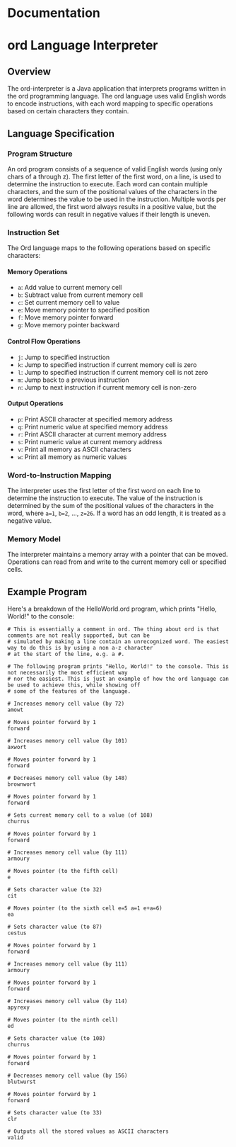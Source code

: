 # Documentation

# ord Language Interpreter

## Overview
The ord-interpreter is a Java application that interprets programs written in the ord programming language.
The ord language uses valid English words to encode instructions, with each word mapping to specific operations
based on certain characters they contain.

## Language Specification

### Program Structure
An ord program consists of a sequence of valid English words (using only chars of a through z). The first letter of the
first word, on a line, is used to determine the instruction to execute. Each word can contain multiple characters,
and the sum of the positional values of the characters in the word determines the value to be used in the instruction.
Multiple words per line are allowed, the first word always results in a positive value, but the following words can 
result in negative values if their length is uneven.

### Instruction Set

The Ord language maps to the following operations based on specific characters:

#### Memory Operations
- `a`: Add value to current memory cell
- `b`: Subtract value from current memory cell
- `c`: Set current memory cell to value
- `e`: Move memory pointer to specified position
- `f`: Move memory pointer forward
- `g`: Move memory pointer backward

#### Control Flow Operations
- `j`: Jump to specified instruction
- `k`: Jump to specified instruction if current memory cell is zero
- `l`: Jump to specified instruction if current memory cell is not zero
- `m`: Jump back to a previous instruction
- `n`: Jump to next instruction if current memory cell is non-zero

#### Output Operations
- `p`: Print ASCII character at specified memory address
- `q`: Print numeric value at specified memory address
- `r`: Print ASCII character at current memory address
- `s`: Print numeric value at current memory address
- `v`: Print all memory as ASCII characters
- `w`: Print all memory as numeric values

### Word-to-Instruction Mapping
The interpreter uses the first letter of the first word on each line to determine the instruction to execute.
The value of the instruction is determined by the sum of the positional values of the characters in the word,
where `a=1`, `b=2`, ..., `z=26`. If a word has an odd length, it is treated as a negative value.

### Memory Model
The interpreter maintains a memory array with a pointer that can be moved. Operations can read from and write to the
current memory cell or specified cells.

## Example Program

Here's a breakdown of the HelloWorld.ord program, which prints "Hello, World!" to the console:

```
# This is essentially a comment in ord. The thing about ord is that comments are not really supported, but can be
# simulated by making a line contain an unrecognized word. The easiest way to do this is by using a non a-z character
# at the start of the line, e.g. a #.

# The following program prints "Hello, World!" to the console. This is not necessarily the most efficient way
# nor the easiest. This is just an example of how the ord language can be used to achieve this, while showing off
# some of the features of the language.

# Increases memory cell value (by 72)
amowt

# Moves pointer forward by 1
forward

# Increases memory cell value (by 101)
axwort

# Moves pointer forward by 1
forward

# Decreases memory cell value (by 148)
brownwort

# Moves pointer forward by 1
forward

# Sets current memory cell to a value (of 108)
churrus

# Moves pointer forward by 1
forward

# Increases memory cell value (by 111)
armoury

# Moves pointer (to the fifth cell)
e

# Sets character value (to 32)
cit

# Moves pointer (to the sixth cell e=5 a=1 e+a=6)
ea

# Sets character value (to 87)
cestus

# Moves pointer forward by 1
forward

# Increases memory cell value (by 111)
armoury

# Moves pointer forward by 1
forward

# Increases memory cell value (by 114)
apyrexy

# Moves pointer (to the ninth cell)
ed

# Sets character value (to 108)
churrus

# Moves pointer forward by 1
forward

# Decreases memory cell value (by 156)
blutwurst

# Moves pointer forward by 1
forward

# Sets character value (to 33)
clr

# Outputs all the stored values as ASCII characters
valid
```
